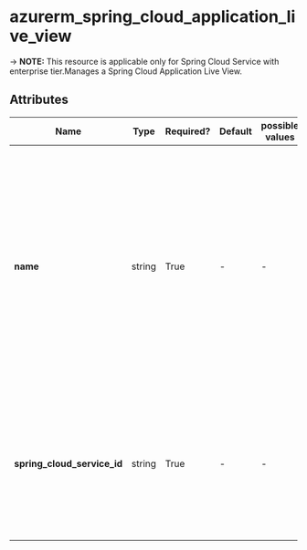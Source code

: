 # azurerm_spring_cloud_application_live_view

-> **NOTE:** This resource is applicable only for Spring Cloud Service with enterprise tier.Manages a Spring Cloud Application Live View.

## Attributes

| Name | Type | Required? | Default  | possible values | Description |
| ---- | ---- | --------- | -------- | ----------- | ----------- |
| **name** | string | True | -  |  -  | The name which should be used for this Spring Cloud Application Live View. Changing this forces a new Spring Cloud Application Live View to be created. The only possible value is `default`. | 
| **spring_cloud_service_id** | string | True | -  |  -  | The ID of the Spring Cloud Service. Changing this forces a new Spring Cloud Application Live View to be created. | 

